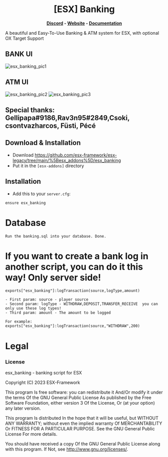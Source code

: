 <h1 align='center'>[ESX] Banking</a></h1><p align='center'><b><a href='https://discord.esx-framework.org/'>Discord</a> - <a href='https://esx-framework.org/'>Website</a> - <a href='https://docs.esx-framework.org/legacy/installation'>Documentation</a></b></h5>

A beautiful and Easy-To-Use Banking & ATM system for ESX, with optional OX Target Support


## BANK UI
![esx_banking_pic1](https://user-images.githubusercontent.com/22717950/189738189-375101ac-c86b-4ce8-8df3-19d740c3809c.png)
## ATM UI
![esx_banking_pic2](https://user-images.githubusercontent.com/22717950/189738199-a325092b-5f1d-4c7f-8950-d660d053ed0f.png)
![esx_banking_pic3](https://user-images.githubusercontent.com/22717950/189738210-7af2c7d5-7fa1-4f70-8460-743ee9258f88.png)


## Special thanks: Gellipapa#9186,Rav3n95#2849,Csoki, csontvazharcos, Füsti, Pécé

## Download & Installation

- Download https://github.com/esx-framework/esx-legacy/tree/main/%5Besx_addons%5D/esx_banking
- Put it in the `[esx-addons]` directory

## Installation
- Add this to your `server.cfg`:

```
ensure esx_banking
```

# Database
```
Run the banking.sql into your database. Done.
```

# If you want to create a bank log in another script, you can do it this way! Only server side!
```
exports["esx_banking"]:logTransaction(source,logType,amount)

- First param: source - player source
- Second param: logType - WITHDRAW,DEPOSIT,TRANSFER_RECEIVE  you can only use these log types!
- Third param: amount - The amount to be logged

For example: exports["esx_banking"]:logTransaction(source,"WITHDRAW",200)
```

# Legal
### License
esx_banking - banking script for ESX

Copyright (C) 2023 ESX-Framework

This program Is free software: you can redistribute it And/Or modify it under the terms Of the GNU General Public License As published by the Free Software Foundation, either version 3 Of the License, Or (at your option) any later version.

This program Is distributed In the hope that it will be useful, but WITHOUT ANY WARRANTY; without even the implied warranty Of MERCHANTABILITY Or FITNESS FOR A PARTICULAR PURPOSE. See the GNU General Public License For more details.

You should have received a copy Of the GNU General Public License along with this program. If Not, see http://www.gnu.org/licenses/.
